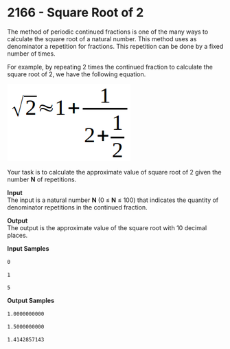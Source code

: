 # 2166 - Square Root of 2

The method of periodic continued fractions is one of the many ways to calculate the square root of a natural number. This method uses as denominator a repetition for fractions. This repetition can be done by a fixed number of times.

For example, by repeating 2 times the continued fraction to calculate the square root of 2, we have the following equation.

![2166_SquareRootOf2.webp](https://github.com/ricrochads/beecrowd-solutions/blob/main/01.%20Beginner/2166%20-%20Square%20Root%20of%202/2166_SquareRootOf2.webp)

Your task is to calculate the approximate value of square root of 2 given the number **N** of repetitions.

**Input**<br>
The input is a natural number **N** (0 ≤ **N** ≤ 100) that indicates the quantity of denominator repetitions in the continued fraction.

**Output**<br>
The output is the approximate value of the square root with 10 decimal places.

**Input Samples**
````
0
````
````
1
````
````
5
````

**Output Samples**
````
1.0000000000
````
````
1.5000000000
````
````
1.4142857143
````